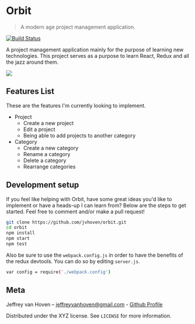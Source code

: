 # Orbit
> A modern age project management application.

[![Build Status](https://travis-ci.org/jvhoven/Orbit.svg?branch=master)](https://travis-ci.org/jvhoven/Orbit)

A project management application mainly for the purpose of learning new technologies. This project serves as a purpose to learn React, Redux and all the jazz around them.

![](https://cloud.githubusercontent.com/assets/5366355/16357604/b713211e-3afb-11e6-9289-6bf98fe3b7fb.png)

## Features List

These are the features I'm currently looking to implement.

* Project
    * Create a new project
    * Edit a project
    * Being able to add projects to another category
* Category
    * Create a new category
    * Rename a category
    * Delete a category
    * Rearrange categories

## Development setup

If you feel like helping with Orbit, have some great ideas you'd like to implement or have a heads-up I can learn from? Below are the steps to get started. Feel free to comment and/or make a pull request!

```sh
git clone https://github.com/jvhoven/orbit.git
cd orbit
npm install
npm start
npm test
```

Also be sure to use the ``webpack.config.js`` in order to have the benefits of the redux devtools. You can do so by editing ``server.js``.

```sh
var config = require('./webpack.config')
```

## Meta

Jeffrey van Hoven – jeffreyvanhoven@gmail.com -
[Github Profile](https://github.com/jvhoven/)

Distributed under the XYZ license. See ``LICENSE`` for more information.
